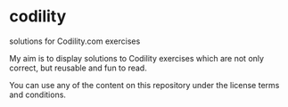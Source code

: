 codility
========

solutions for Codility.com exercises

My aim is to display solutions to Codility exercises which are not only correct, but reusable and fun to read.

You can use any of the content on this repository under the license terms and conditions.
